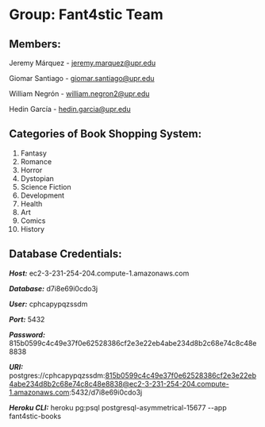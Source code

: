 # Group: Fant4stic Team

## Members:

Jeremy Márquez - jeremy.marquez@upr.edu

Giomar Santiago - giomar.santiago@upr.edu

William Negrón - william.negron2@upr.edu

Hedin García - hedin.garcia@upr.edu

## Categories of Book Shopping System:

1. Fantasy
2. Romance
3. Horror
4. Dystopian
5. Science Fiction
6. Development
7. Health 
8. Art
9. Comics
10. History

## Database Credentials:

**_Host:_**       ec2-3-231-254-204.compute-1.amazonaws.com

**_Database:_**   d7i8e69i0cdo3j

**_User:_**      cphcapypqzssdm

**_Port:_**       5432

**_Password:_**   815b0599c4c49e37f0e62528386cf2e3e22eb4abe234d8b2c68e74c8c48e8838

**_URI:_**        postgres://cphcapypqzssdm:815b0599c4c49e37f0e62528386cf2e3e22eb4abe234d8b2c68e74c8c48e8838@ec2-3-231-254-204.compute-1.amazonaws.com:5432/d7i8e69i0cdo3j

**_Heroku CLI:_** heroku pg:psql postgresql-asymmetrical-15677 --app fant4stic-books
